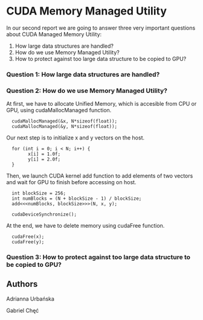 # CUDA Memory Managed Utility

In our second report we are going to answer three very important questions about CUDA Managed Memory Utility:

1. How large data structures are handled?
2. How do we use Memory Managed Utility?
3. How to protect against too large data structure to be copied to GPU?

### Question 1: How large data structures are handled?

### Question 2: How do we use Memory Managed Utility?

At first, we have to allocate Unified Memory, which is accesible from CPU or GPU, using cudaMallocManaged function. 
```
  cudaMallocManaged(&x, N*sizeof(float));
  cudaMallocManaged(&y, N*sizeof(float));
```


Our next step is to initialize x and y vectors on the host.
```
  for (int i = 0; i < N; i++) {
        x[i] = 1.0f;
        y[i] = 2.0f;
  }
```


Then, we launch CUDA kernel add function to add elements of two vectors and wait for GPU to finish before accessing on host.
```
  int blockSize = 256;
  int numBlocks = (N + blockSize - 1) / blockSize;
  add<<<numBlocks, blockSize>>>(N, x, y);
  
  cudaDeviceSynchronize();
```


At the end, we have to delete memory using cudaFree function.
```
  cudaFree(x);
  cudaFree(y);
```

### Question 3: How to protect against too large data structure to be copied to GPU?




## Authors

Adrianna Urbańska

Gabriel Chęć
